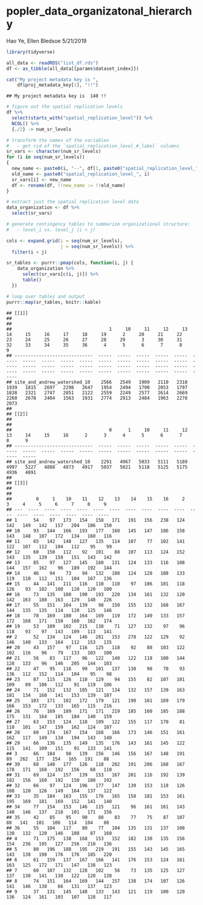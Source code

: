 popler\_data\_organizatonal\_hierarchy
================
Hao Ye, Ellen Bledsoe
5/21/2019

``` r
library(tidyverse)

all_data <- readRDS("list_df.rds")
df <- as_tibble(all_data[[params$dataset_index]])

cat("My project metadata key is ", 
    df$proj_metadata_key[1], "!!")
```

    ## My project metadata key is  140 !!

``` r
# figure out the spatial replication levels
df %>% 
  select(starts_with("spatial_replication_level")) %>%
  NCOL() %>%
  {./2} -> num_sr_levels
```

``` r
# transform the names of the variables
#   - get rid of the `spatial_replication_level_#_label` columns
sr_vars <- character(num_sr_levels)
for (i in seq(num_sr_levels))
{
  new_name <- paste0(i, "--", df[1, paste0("spatial_replication_level_", i, "_label")])
  old_name <- paste0("spatial_replication_level_", i)
  sr_vars[i] <- new_name
  df <- rename(df, !!new_name := !!old_name)
}
```

``` r
# extract just the spatial replication level data
data_organization <- df %>%
  select(sr_vars)
```

``` r
# generate contingency tables to summarize organizational structure:
#   - level_i vs. level_j (i < j)

cols <- expand.grid(i = seq(num_sr_levels), 
                    j = seq(num_sr_levels)) %>%
  filter(i < j)

sr_tables <- purrr::pmap(cols, function(i, j) {
    data_organization %>%
      select(sr_vars[c(i, j)]) %>%
      table()
  })
```

``` r
# loop over tables and output
purrr::map(sr_tables, knitr::kable)
```

    ## [[1]]
    ## 
    ## 
    ##                                    1     10     11     12     13     14     15     16     17     18     19      2     20     21     22     23     24     25     26     27     28     29      3     30     31     32     33     34     35     36      4      5      6      7      8      9
    ## -----------------------------  -----  -----  -----  -----  -----  -----  -----  -----  -----  -----  -----  -----  -----  -----  -----  -----  -----  -----  -----  -----  -----  -----  -----  -----  -----  -----  -----  -----  -----  -----  -----  -----  -----  -----  -----  -----
    ## site_and_andrew_watershed_10    2566   2549   1909   2110   2310   1939   1815   2697   2298   2647   1954   2494   1790   2053   1797   1838   2321   2747   2851   2122   2559   2249   2577   2614   2669   2260   2678   2404   1563   1931   2774   2913   2484   1963   2278   2073
    ## 
    ## [[2]]
    ## 
    ## 
    ##                                    0      1     10     11     12     13     14     15     16      2      3      4      5      6      7      8      9
    ## -----------------------------  -----  -----  -----  -----  -----  -----  -----  -----  -----  -----  -----  -----  -----  -----  -----  -----  -----
    ## site_and_andrew_watershed_10    2291   4967   5033   5111   5189   4997   5227   4888   4873   4917   5037   5021   5118   5125   5175   4936   4891
    ## 
    ## [[3]]
    ## 
    ## 
    ##         0     1    10    11    12    13    14    15    16     2     3     4     5     6     7     8     9
    ## ---  ----  ----  ----  ----  ----  ----  ----  ----  ----  ----  ----  ----  ----  ----  ----  ----  ----
    ## 1      54    97   173   154   158   171   191   156   238   124   142   149   142   157   204   106   150
    ## 10     93   144   166   193   177   160   145   147   186   158   143   148   107   172   134   160   116
    ## 11     65   142   148   127   135   114   107    77   102   141   122   107   112   104   112    95    99
    ## 12     60   150   112    92   101    88   107   113   124   152   143   135   139   158   151   143   142
    ## 13     85    97   127   145   160   131   124   133   116   108   144   157   162    96   189   192   144
    ## 14     46    94    73    94   132   108   124   128   108   133   119   110   112   151   104   167   136
    ## 15     44   141   111   116   110   110    97   106   101   118   126    93   102   100   120   120   100
    ## 16     73   135   180   190   193   220   134   161   132   120   142   163   188   163   129   148   226
    ## 17     55   151   164   139    98   150   155   132   168   167   144   135   135   114   120   125   146
    ## 18     78   169   180   164   169   119   172   149   133   157   172   168   171   150   160   162   174
    ## 19     53   109   102   215   138    71   127   132    97    96   118    93    97   143   109   113   141
    ## 2      52   134   124   146   281   153   278   122   129    92   146   140   133   164   112   153   135
    ## 20     43   157    97   116   125   118    92    88   103   122   102   116    96    79   133   103   100
    ## 21     56    83   117    96   122   140   122   118   100   144   128   133    96   146   205   144   103
    ## 22     47    95   116    99   101   137   130    98    70    93   136   112   152   114   104    95    98
    ## 23     87   115   126   110   129    94   155    82   107   101   109    89   106   112    91   119   106
    ## 24     71   152   132   105   121   134   132   157   139   163   181   134   160   141   153   139   107
    ## 25    103   171   182   172   179   121   190   161   169   179   166   153   172   133   165   115   216
    ## 26     76   169   189   171   171   219   185   160   185   188   175   131   164   185   184   140   159
    ## 27     63   153   124   118   109   122   155   117   170    81   110   101   147   159   162   124   107
    ## 28     60   174   167   154   168   166   173   146   151   161   162   117   149   134   194   143   140
    ## 29     66   136   135   149   135   176   143   161   145   122   115   141   109   151    91   133   141
    ## 3      66   184    98   139   156   146   156   167   148   191    89   262   177   154   165   191    88
    ## 30     68   148   177   126   118   202   191   206   168   167   178   171   168   192   156    68   110
    ## 31     69   124   157   139   153   167   201   116   192   139   182   156   160   192   150   180   192
    ## 32     66    97   124   196   177   147   130   153   118   126   108   120   126   149   164   137   122
    ## 33     35   184   163   155   176   165   158   181   153   161   195   169   181   169   152   141   140
    ## 34     77   154   153   146   115   121    96   161   161   143   148   146   137   218   101   171   156
    ## 35     42    85    95    90    88    83    77    75    87   107    88   141   101   106   114   104    80
    ## 36     55   104   117    80    77   104   135   131   137   108   130   132   120   146   108    87   160
    ## 4      71   175   138   168   153   152   182   130   135   156   154   236   195   127   256   210   136
    ## 5      80   196   188   195   219   191   155   143   145   165   143   138   198   176   176   185   220
    ## 6      61   159   137   167   166   141   176   153   124   161   163   125   172   171   147   138   123
    ## 7      60   107   132   128   102    56    73   135   125   127   137   130   141   130   122   120   138
    ## 8      74   151   164   169   144   157   138   174   107   126   141   146   130    66   131   137   123
    ## 9      37   131   145   148   133   143   121   119   100   120   136   124   161   103   107   128   117
